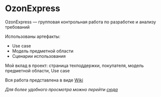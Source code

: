 # OzonExpress
OzonExpress — групповая контрольная работа по разработке и анализу требований

Использованы артефакты: 
* Use case
* Модель предметной области
* Сценарии использования 

Мой вклад в проект: страница техподдержки, покупателя, модель предметной области, Use case 

Вся работа представлена в виде [Wiki](https://github.com/lnstnkv/OzonExpress/wiki)

_Для более удобного просмотра можно перейти [сюда](https://chantreck.notion.site/chantreck/OZON-9a0eebfd316f4523a23aa771a7b889d4)_
